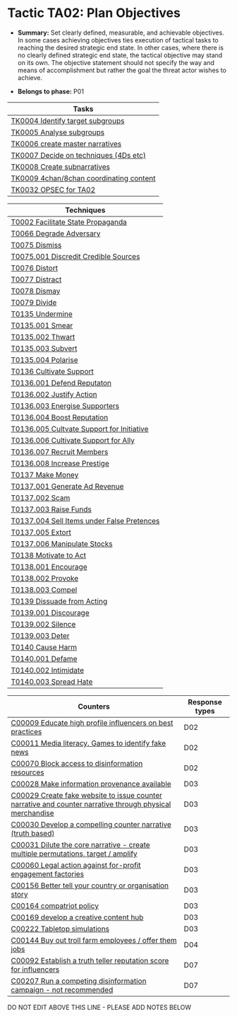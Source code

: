 # Tactic TA02: Plan Objectives

* **Summary:** Set clearly defined, measurable, and achievable objectives. In some cases achieving objectives ties execution of tactical tasks to reaching the desired strategic end state. In other cases, where there is no clearly defined strategic end state, the tactical objective may stand on its own. The objective statement should not specify the way and means of accomplishment but rather the goal the threat actor wishes to achieve. 

* **Belongs to phase:** P01



| Tasks |
| ----- |
| [TK0004 Identify target subgroups](../../generated_pages/tasks/TK0004.md) |
| [TK0005 Analyse subgroups](../../generated_pages/tasks/TK0005.md) |
| [TK0006 create master narratives](../../generated_pages/tasks/TK0006.md) |
| [TK0007 Decide on techniques (4Ds etc)](../../generated_pages/tasks/TK0007.md) |
| [TK0008 Create subnarratives](../../generated_pages/tasks/TK0008.md) |
| [TK0009 4chan/8chan coordinating content](../../generated_pages/tasks/TK0009.md) |
| [TK0032 OPSEC for TA02](../../generated_pages/tasks/TK0032.md) |



| Techniques |
| ---------- |
| [T0002 Facilitate State Propaganda](../../generated_pages/techniques/T0002.md) |
| [T0066 Degrade Adversary](../../generated_pages/techniques/T0066.md) |
| [T0075 Dismiss](../../generated_pages/techniques/T0075.md) |
| [T0075.001 Discredit Credible Sources](../../generated_pages/techniques/T0075.001.md) |
| [T0076 Distort](../../generated_pages/techniques/T0076.md) |
| [T0077 Distract](../../generated_pages/techniques/T0077.md) |
| [T0078 Dismay](../../generated_pages/techniques/T0078.md) |
| [T0079 Divide](../../generated_pages/techniques/T0079.md) |
| [T0135 Undermine](../../generated_pages/techniques/T0135.md) |
| [T0135.001 Smear](../../generated_pages/techniques/T0135.001.md) |
| [T0135.002 Thwart](../../generated_pages/techniques/T0135.002.md) |
| [T0135.003 Subvert](../../generated_pages/techniques/T0135.003.md) |
| [T0135.004 Polarise](../../generated_pages/techniques/T0135.004.md) |
| [T0136 Cultivate Support](../../generated_pages/techniques/T0136.md) |
| [T0136.001 Defend Reputaton](../../generated_pages/techniques/T0136.001.md) |
| [T0136.002 Justify Action](../../generated_pages/techniques/T0136.002.md) |
| [T0136.003 Energise Supporters](../../generated_pages/techniques/T0136.003.md) |
| [T0136.004 Boost Reputation](../../generated_pages/techniques/T0136.004.md) |
| [T0136.005 Cultvate Support for Initiative](../../generated_pages/techniques/T0136.005.md) |
| [T0136.006 Cultivate Support for Ally](../../generated_pages/techniques/T0136.006.md) |
| [T0136.007 Recruit Members](../../generated_pages/techniques/T0136.007.md) |
| [T0136.008 Increase Prestige](../../generated_pages/techniques/T0136.008.md) |
| [T0137 Make Money](../../generated_pages/techniques/T0137.md) |
| [T0137.001 Generate Ad Revenue](../../generated_pages/techniques/T0137.001.md) |
| [T0137.002 Scam](../../generated_pages/techniques/T0137.002.md) |
| [T0137.003 Raise Funds](../../generated_pages/techniques/T0137.003.md) |
| [T0137.004 Sell Items under False Pretences](../../generated_pages/techniques/T0137.004.md) |
| [T0137.005 Extort](../../generated_pages/techniques/T0137.005.md) |
| [T0137.006 Manipulate Stocks](../../generated_pages/techniques/T0137.006.md) |
| [T0138 Motivate to Act](../../generated_pages/techniques/T0138.md) |
| [T0138.001 Encourage](../../generated_pages/techniques/T0138.001.md) |
| [T0138.002 Provoke](../../generated_pages/techniques/T0138.002.md) |
| [T0138.003 Compel](../../generated_pages/techniques/T0138.003.md) |
| [T0139 Dissuade from Acting](../../generated_pages/techniques/T0139.md) |
| [T0139.001 Discourage](../../generated_pages/techniques/T0139.001.md) |
| [T0139.002 Silence](../../generated_pages/techniques/T0139.002.md) |
| [T0139.003 Deter](../../generated_pages/techniques/T0139.003.md) |
| [T0140 Cause Harm](../../generated_pages/techniques/T0140.md) |
| [T0140.001 Defame](../../generated_pages/techniques/T0140.001.md) |
| [T0140.002 Intimidate](../../generated_pages/techniques/T0140.002.md) |
| [T0140.003 Spread Hate](../../generated_pages/techniques/T0140.003.md) |



| Counters | Response types |
| -------- | -------------- |
| [C00009 Educate high profile influencers on best practices](../../generated_pages/counters/C00009.md) | D02 |
| [C00011 Media literacy. Games to identify fake news](../../generated_pages/counters/C00011.md) | D02 |
| [C00070 Block access to disinformation resources](../../generated_pages/counters/C00070.md) | D02 |
| [C00028 Make information provenance available](../../generated_pages/counters/C00028.md) | D03 |
| [C00029 Create fake website to issue counter narrative and counter narrative through physical merchandise](../../generated_pages/counters/C00029.md) | D03 |
| [C00030 Develop a compelling counter narrative (truth based)](../../generated_pages/counters/C00030.md) | D03 |
| [C00031 Dilute the core narrative - create multiple permutations, target / amplify](../../generated_pages/counters/C00031.md) | D03 |
| [C00060 Legal action against for-profit engagement factories](../../generated_pages/counters/C00060.md) | D03 |
| [C00156 Better tell your country or organisation story](../../generated_pages/counters/C00156.md) | D03 |
| [C00164 compatriot policy](../../generated_pages/counters/C00164.md) | D03 |
| [C00169 develop a creative content hub](../../generated_pages/counters/C00169.md) | D03 |
| [C00222 Tabletop simulations](../../generated_pages/counters/C00222.md) | D03 |
| [C00144 Buy out troll farm employees / offer them jobs](../../generated_pages/counters/C00144.md) | D04 |
| [C00092 Establish a truth teller reputation score for influencers](../../generated_pages/counters/C00092.md) | D07 |
| [C00207 Run a competing disinformation campaign - not recommended](../../generated_pages/counters/C00207.md) | D07 |


DO NOT EDIT ABOVE THIS LINE - PLEASE ADD NOTES BELOW